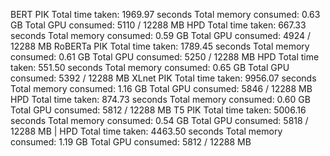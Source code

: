 BERT
 PIK
    Total time taken: 1969.97 seconds
    Total memory consumed: 0.63 GB
    Total GPU consumed: 5110 / 12288 MB
 HPD
    Total time taken: 667.33 seconds
    Total memory consumed: 0.59 GB
    Total GPU consumed: 4924 / 12288 MB
RoBERTa
 PIK
    Total time taken: 1789.45 seconds
    Total memory consumed: 0.61 GB
    Total GPU consumed: 5250 / 12288 MB
 HPD
    Total time taken: 551.50 seconds
    Total memory consumed: 0.65 GB
    Total GPU consumed: 5392 / 12288 MB
XLnet
 PIK
    Total time taken: 9956.07 seconds
    Total memory consumed: 1.16 GB
    Total GPU consumed: 5846 / 12288 MB
 HPD
    Total time taken: 874.73 seconds
    Total memory consumed: 0.60 GB
    Total GPU consumed: 5812 / 12288 MB
T5
 PIK
    Total time taken: 5006.16 seconds
    Total memory consumed: 0.54 GB
    Total GPU consumed: 5818 / 12288 MB |
 HPD
    Total time taken: 4463.50 seconds
    Total memory consumed: 1.19 GB
    Total GPU consumed: 5812 / 12288 MB

    
